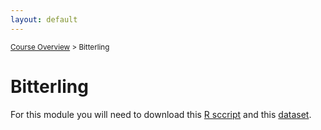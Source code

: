 ```yaml
---
layout: default
---
```


<sub>[Course Overview](index.md) \> Bitterling</sub>

# Bitterling

For this module you will need to download this [R sccript](Trout1.R) and this [dataset](trout.csv).



<br/>

